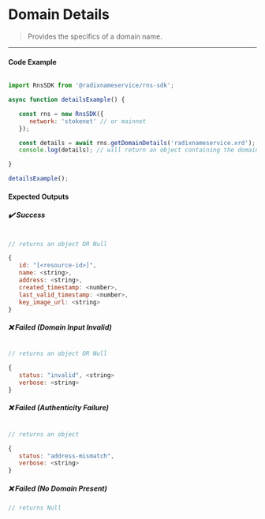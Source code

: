 # Domain Details

> Provides the specifics of a domain name.

---

<!-- tabs:start -->

#### **Code Example**

```js

import RnsSDK from '@radixnameservice/rns-sdk';

async function detailsExample() {

   const rns = new RnsSDK({
      network: 'stokenet' // or mainnet
   });

   const details = await rns.getDomainDetails('radixnameservice.xrd');
   console.log(details); // will return an object containing the domain details OR a failure object OR null

}

detailsExample();

```

#### **Expected Outputs**

##### ✔️ Success

```js

// returns an object OR Null

{
   id: "[<resource-id>]",
   name: <string>,
   address: <string>,
   created_timestamp: <number>,
   last_valid_timestamp: <number>,
   key_image_url: <string>
}

```

##### ❌ Failed (Domain Input Invalid)

```js

// returns an object OR Null

{
   status: "invalid", <string>
   verbose: <string>
}

```

##### ❌ Failed (Authenticity Failure)

```js

// returns an object

{
   status: "address-mismatch",
   verbose: <string>
}

```

##### ❌ Failed (No Domain Present)

```js
// returns Null

```

<!-- tabs:end -->